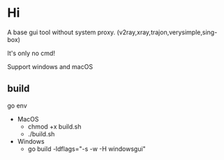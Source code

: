 # Hi
A base gui tool without system proxy.
(v2ray,xray,trajon,verysimple,sing-box)

It's only no cmd!


Support windows and macOS

## build
go env
  - MacOS 
    - chmod +x build.sh
    - ./build.sh
  - Windows 
    - go build  -ldflags="-s -w -H windowsgui"
    
